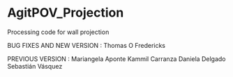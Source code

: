 # AgitPOV_Projection
Processing code for wall projection

 BUG FIXES AND NEW VERSION :
 Thomas O Fredericks
 
 PREVIOUS VERSION :
 Mariangela Aponte
 Kammil Carranza
 Daniela Delgado
 Sebastián Vásquez